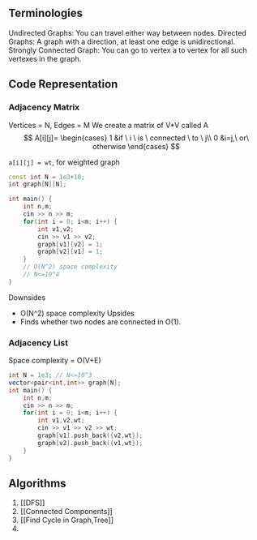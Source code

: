 
## Terminologies
Undirected Graphs: You can travel either way between nodes.
Directed Graphs: A graph with a direction, at least one edge is unidirectional.
Strongly Connected Graph: You can go to vertex a to vertex for all such vertexes in the graph.

## Code Representation

### Adjacency Matrix
Vertices = N, Edges = M
We create a matrix of V\*V called A
$$
A[i][j]=
\begin{cases}
1 &if \ i \ is \ connected \ to \ j\\
0 &i=j,\ or\ otherwise
\end{cases}
$$

`a[i][j] = wt`, for weighted graph

```cpp
const int N = 1e3+10;
int graph[N][N];

int main() {
	int n,m;
	cin >> n >> m;
	for(int i = 0; i<m; i++) {
		int v1,v2;
		cin >> v1 >> v2;
		graph[v1][v2] = 1;
		graph[v2][v1] = 1;
	}
	// O(N^2) space complexity
	// N<=10^4
}
```

Downsides
- O(N^2) space complexity
Upsides
- Finds whether two nodes are connected in O(1).
### Adjacency List

Space complexity = O(V+E)

```cpp
int N = 1e3; // N<=10^3
vector<pair<int,int>> graph[N];
int main() {
	int n,m;
	cin >> n >> m;
	for(int i = 0; i<m; i++) {
		int v1,v2,wt;
		cin >> v1 >> v2 >> wt;
		graph[v1].push_back({v2,wt});
		graph[v2].push_back({v1,wt});
	}
}
```


## Algorithms

 1. [[DFS]]
 2. [[Connected Components]]
 3. [[Find Cycle in Graph,Tree]]
 4. 


